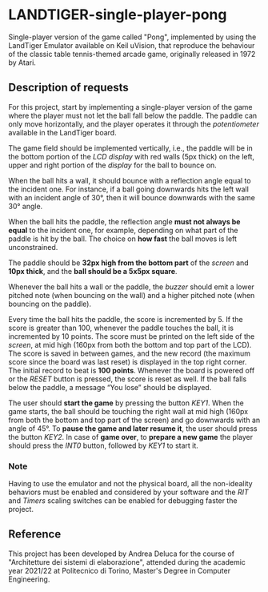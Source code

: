 # LANDTIGER-single-player-pong
Single-player version of the game called "Pong", implemented by using the LandTiger Emulator available on Keil uVision, that reproduce the behaviour of the classic table tennis-themed arcade game, originally released in 1972 by Atari.

## Description of requests
For this project, start by implementing a single-player version of the game where the player must not let the ball fall below the paddle. The paddle can only move horizontally, and the player operates it through the _potentiometer_ available in the LandTiger board.

The game field should be implemented vertically, i.e., the paddle will be in the bottom portion of the _LCD display_ with red walls (5px thick) on the left, upper and right portion of the _display_ for the ball to bounce on.

When the ball hits a wall, it should bounce with a reflection angle equal to the incident one. For instance, if a ball going downwards hits the left wall with an incident angle of 30°, then it will bounce downwards with the same 30° angle.

When the ball hits the paddle, the reflection angle **must not always be equal** to the incident one, for example, depending on what part of the paddle is hit by the ball. The choice on **how fast** the ball moves is left unconstrained.

The paddle should be **32px high from the bottom part** of the _screen_ and **10px thick**, and the **ball should be a 5x5px square**.

Whenever the ball hits a wall or the paddle, the _buzzer_ should emit a lower pitched note (when bouncing on the wall) and a higher pitched note (when bouncing on the paddle).

Every time the ball hits the paddle, the score is incremented by 5. If the score is greater than 100, whenever the paddle touches the ball, it is incremented by 10 points. The score must be printed on the left side of the _screen_, at mid high (160px from both the bottom and top part of the LCD). The score is saved in between games, and the new record (the maximum score since the board was last reset) is displayed in the top right corner. The initial record to beat is **100 points**. Whenever the board is powered off or the _RESET_ button is pressed, the score is reset as well. If the ball falls below the paddle, a message “You lose” should be displayed.

The user should **start the game** by pressing the button _KEY1_. When the game starts, the ball should be touching the right wall at mid high (160px from both the bottom and top part of the screen) and go downwards with an angle of 45°. To **pause the game and later resume it**, the user should press the button _KEY2_. In case of **game over**, to **prepare a new game** the player should press the _INT0_ button, followed by _KEY1_ to start it.

### Note
Having to use the emulator and not the physical board, all the non-ideality behaviors must be enabled and considered by your software and the _RIT_ and _Timers_ scaling switches can be enabled for debugging faster the project.

## Reference
This project has been developed by Andrea Deluca for the course of "Architetture dei sistemi di elaborazione", attended during the academic year 2021/22 at Politecnico di Torino, Master's Degree in Computer Engineering.
